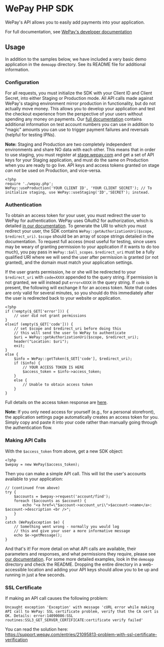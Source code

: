 WePay PHP SDK
=============

WePay's API allows you to easily add payments into your application.

For full documentation, see [WePay's developer documentation](https://www.wepay.com/developer)

Usage
-----

In addition to the samples below, we have included a very basic demo application in the `demoapp` directory. See its README file for additional information.

### Configuration ###

For all requests, you must initialize the SDK with your Client ID and Client Secret, into either Staging or Production mode. All API calls made against WePay's staging environment mirror production in functionality, but do not actually move money. This allows you to develop your application and test the checkout experience from the perspective of your users without spending any money on payments.  Our [full documentation](https://www.wepay.com/developer) contains additional information on test account numbers you can use in addition to "magic" amounts you can use to trigger payment failures and reversals (helpful for testing IPNs).

**Note:** Staging and Production are two completely independent environments and share NO data with each other. This means that in order to use staging, you must register at [stage.wepay.com](https://stage.wepay.com/developer) and get a set of API keys for your Staging application, and must do the same on Production when you are ready to go live. API keys and access tokens granted on stage *can not* be used on Production, and vice-versa.

    <?php
    require './wepay.php';
    WePay::useProduction('YOUR CLIENT ID', 'YOUR CLIENT SECRET'); // To initialize staging, use WePay::useStaging('ID','SECRET'); instead.

### Authentication ###

To obtain an access token for your user, you must redirect the user to WePay for authentication. WePay uses OAuth2 for authorization, which is detailed [in our documentation](https://www.wepay.com/developer/reference/oauth2). To generate the URI to which you must redirect your user, the SDK contains `WePay::getAuthorizationUri($scope, $redirect_uri)`. `$scope` should be an array of scope strings detailed in the documentation. To request full access (most useful for testing, since users may be weary of granting permission to your application if it wants to do too much), you pay pass in `WePay::$all_scopes`. `$redirect_uri` must be a fully qualified URI where we will send the user after permission is granted (or not granted), and the domain must match your application settings.

If the user grants permission, he or she will be redirected to your `$redirect_uri` with `code=XXXX` appended to the query string. If permission is not granted, we will instead put `error=XXXX` in the query string. If `code` is present, the following will exchange it for an access token. Note that codes are only valid for several minutes, so you should do this immediately after the user is redirected back to your website or application.

    <?php
	if (!empty($_GET['error'])) {
		// user did not grant permissions
	}
	elseif (empty($_GET['code'])) {
		// set $scope and $redirect_uri before doing this
		// this will send the user to WePay to authenticate
		$uri = WePay::getAuthorizationUri($scope, $redirect_uri);
		header("Location: $uri");
		exit;
	}
	else {
		$info = WePay::getToken($_GET['code'], $redirect_uri);
		if ($info) {
			// YOUR ACCESS TOKEN IS HERE
			$access_token = $info->access_token;
		}
		else {
			// Unable to obtain access token
		}
	}

Full details on the access token response are [here](https://www.wepay.com/developer/reference/oauth2#token).

**Note:** If you only need access for yourself (e.g., for a personal storefront), the application settings page automatically creates an access token for you. Simply copy and paste it into your code rather than manually going through the authentication flow.

### Making API Calls ###

With the `$access_token` from above, get a new SDK object:

    <?php
    $wepay = new WePay($access_token);

Then you can make a simple API call. This will list the user's accounts available to your application:

	// (continued from above)
	try {
		$accounts = $wepay->request('account/find');
		foreach ($accounts as $account) {
			echo "<a href=\"$account->account_uri\">$account->name</a>: $account->description <br />";
		}
	}
	catch (WePayException $e) {
		// Something went wrong - normally you would log
		// this and give your user a more informative message
		echo $e->getMessage();
	}

And that's it!  For more detail on what API calls are available, their parameters and responses, and what permissions they require, please see [our documentation](https://www.wepay.com/developer/reference). For some more detailed examples, look in the `demoapp` directory and check the README. Dropping the entire directory in a web-accessible location and adding your API keys should allow you to be up and running in just a few seconds.

### SSL Certificate ###

If making an API call causes the following problem:

	Uncaught exception 'Exception' with message 'cURL error while making API call to WePay: SSL certificate problem, verify that the CA cert is OK. Details: error:14090086:SSL routines:SSL3_GET_SERVER_CERTIFICATE:certificate verify failed'

You can read the solution here: https://support.wepay.com/entries/21095813-problem-with-ssl-certificate-verification
